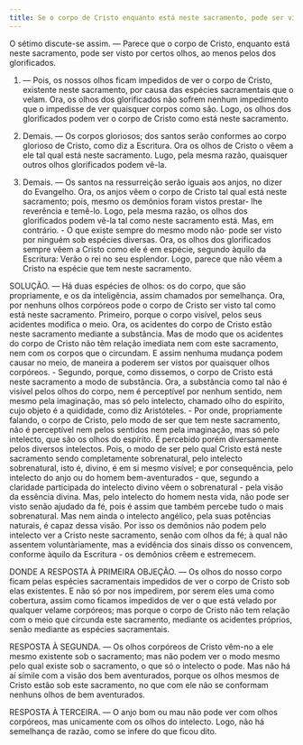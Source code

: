 ```yaml
---
title: Se o corpo de Cristo enquanto está neste sacramento, pode ser visto por certos olhos, ao menos pelos dos glorificados
---
```


O sétimo discute-se assim. — Parece que o corpo de Cristo, enquanto está neste sacramento, pode ser visto por certos olhos, ao menos pelos dos glorificados.  

1. — Pois, os nossos olhos ficam impedidos de ver o corpo de Cristo, existente neste sacramento, por causa das espécies sacramentais que o velam. Ora, os olhos dos glorificados não sofrem nenhum impedimento que o impedisse de ver quaisquer corpos como são. Logo, os olhos dos glorificados podem ver o corpo de Cristo como está neste sacramento.  

2. Demais. — Os corpos gloriosos; dos santos serão conformes ao corpo glorioso de Cristo, como diz a Escritura. Ora os olhos de Cristo o vêem a ele tal qual está neste sacramento. Lugo, pela mesma razão, quaisquer outros olhos glorificados podem vê-la.  

3. Demais. — Os santos na ressurreição serão iguais aos anjos, no dizer do Evangelho. Ora, os anjos vêem o corpo de Cristo tal qual está neste sacramento; pois, mesmo os demônios foram vistos prestar- lhe reverência e temê-lo. Logo, pela mesma razão, os olhos dos glorificados podem vê-la tal como neste sacramento está.  Mas, em contrário. - O que existe sempre do mesmo modo não· pode ser visto por ninguém sob espécies diversas. Ora, os olhos dos glorificados sempre vêem a Cristo como ele é em espécie, segundo àquilo da Escritura: Verão o rei no seu esplendor. Logo, parece que não vêem a Cristo na espécie que tem neste sacramento.  

SOLUÇÃO. — Há duas espécies de olhos: os do corpo, que são propriamente, e os da inteligência, assim chamados por semelhança. Ora, por nenhuns olhos corpóreos pode o corpo de Cristo ser visto tal como está neste sacramento. Primeiro, porque o corpo visível, pelos seus acidentes modifica o meio. Ora, os acidentes do corpo de Cristo estão neste sacramento mediante a substância. Mas de modo que os acidentes do corpo de Cristo não têm relação imediata nem com este sacramento, nem com os corpos que o circundam. E assim nenhuma mudança podem causar no meio, de maneira a poderem ser vistos por quaisquer olhos corpóreos. - Segundo, porque, como dissemos, o corpo de Cristo está neste sacramento a modo de substância. Ora, a substância como tal não é visível pelos olhos do corpo, nem é perceptível por nenhum sentido, nem mesmo pela imaginação, mas só pelo intelecto, chamado olho do espírito, cujo objeto é a quididade, como diz Aristóteles. - Por onde, propriamente falando, o corpo de Cristo, pelo modo de ser que tem neste sacramento, não é perceptível nem pelos sentidos nem pela imaginação, mas só pelo intelecto, que são os olhos do espírito. É percebido porém diversamente pelos diversos intelectos. Pois, o modo de ser pelo qual Cristo está neste sacramento sendo completamente sobrenatural, pelo intelecto sobrenatural, isto é, divino, é em si mesmo visível; e por consequência, pelo intelecto do anjo ou do homem bem-aventurados - que, segundo a claridade participada do intelecto divino vêem o sobrenatural - pela visão da essência divina. Mas, pelo intelecto do homem nesta vida, não pode ser visto senão ajudado da fé, pois é assim que também percebe tudo o mais sobrenatural. Mas nem ainda o intelecto angélico, pela suas potências naturais, é capaz dessa visão. Por isso os demônios não podem pelo intelecto ver a Cristo neste sacramento, senão com olhos da fé; à qual não assentem voluntàriamente, mas a evidência dos sinais disso os convencem, conforme àquilo da Escritura - os demônios crêem e estremecem. 

DONDE A RESPOSTA À PRIMEIRA OBJEÇÃO. — Os olhos do nosso corpo ficam pelas espécies sacramentais impedidos de ver o corpo de Cristo sob elas existentes. E não só por nos impedirem, por serem eles uma como cobertura, assim como ficamos impedidos de ver o que está velado por qualquer velame corpóreos; mas porque o corpo de Cristo não tem relação com o meio que circunda este sacramento, mediante os acidentes próprios, senão mediante as espécies sacramentais.  

RESPOSTA À SEGUNDA. — Os olhos corpóreos de Cristo vêm-no a ele mesmo existente sob o sacramento; mas não podem ver o modo mesmo pelo qual existe sob o sacramento, o que só o intelecto o pode. Mas não há aí símile com a visão dos bem aventurados, porque os olhos mesmos de Cristo estão sob este sacramento, no que com ele não se conformam nenhuns olhos de bem aventurados.  

RESPOSTA À TERCEIRA. — O anjo bom ou mau não pode ver com olhos corpóreos, mas unicamente com os olhos do intelecto. Logo, não há semelhança de razão, como se infere do que ficou dito.